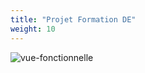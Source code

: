 ```yaml
---
title: "Projet Formation DE"
weight: 10
---
```

![vue-fonctionnelle](/images/vue-fonctionnelle.png)
